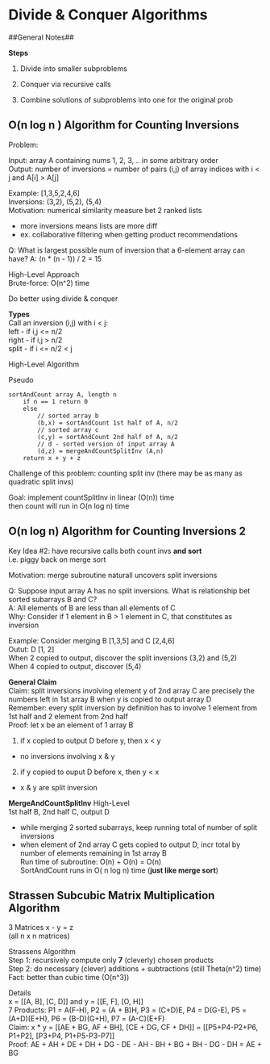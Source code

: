 # Divide & Conquer Algorithms

##General Notes##

**Steps**

1) Divide into smaller subproblems

2) Conquer via recursive calls

3) Combine solutions of subproblems into one for the original prob

## O(n log n ) Algorithm for Counting Inversions

Problem:

Input: array A containing nums 1, 2, 3, .. in some arbitrary order  
Output: number of inversions = number of pairs (i,j) of array indices with i < j and A[i] > A[j]

Example: [1,3,5,2,4,6]  
Inversions: (3,2), (5,2), (5,4)  
Motivation: numerical similarity measure bet 2 ranked lists  
- more inversions means lists are more diff  
- ex. collaborative filtering when getting product recommendations  

Q: What is largest possible num of inversion that a 6-element array can have?
A: (n * (n - 1)) / 2 = 15  

High-Level Approach  
Brute-force: O(n^2) time  

Do better using divide & conquer

**Types**  
Call an inversion (i,j) with i < j:  
left - if i,j <= n/2  
right - if i,j > n/2  
split - if i <= n/2 < j  


High-Level Algorithm

Pseudo

```
sortAndCount array A, length n
    if n == 1 return 0
    else
        // sorted array b
        (b,x) = sortAndCount 1st half of A, n/2
        // sorted array c
        (c,y) = sortAndCount 2nd half of A, n/2
        // d - sorted version of input array A
        (d,z) = mergeAndCountSplitInv (A,n)
    return x + y + z
```
Challenge of this problem: counting split inv (there may be as many as quadratic split invs)

Goal: implement countSplitInv in linear (O(n)) time  
then count will run in O(n log n) time  

## O(n log n) Algorithm for Counting Inversions 2

Key Idea #2: have recursive calls both count invs **and sort**  
i.e. piggy back on merge sort   

Motivation: merge subroutine naturall uncovers split inversions  

Q: Suppose input array A has no split inversions. What is relationship bet sorted subarrays B and C?  
A: All elements of B are less than all elements of C  
Why: Consider if 1 element in B > 1 element in C, that constitutes as inversion  


Example: Consider merging B [1,3,5] and C [2,4,6]  
Outut: D [1, 2]  
When 2 copied to output, discover the split inversions (3,2) and (5,2)  
When 4 copied to output, discover (5,4)  

**General Claim**  
Claim: split inversions involving element y of 2nd array C are precisely the numbers left in 1st array B when y is copied to output array D  
Remember: every split inversion by definition has to involve 1 element from 1st half and 2 element from 2nd half  
Proof: let x be an element of 1 array B   
1) if x copied to output D before y, then x < y
- no inversions involving x & y  
2) if y copied to ouput D before x, then y < x  
- x & y are split inversion  

**MergeAndCountSplitInv** High-Level    
1st half B, 2nd half C, output D  
- while merging 2 sorted subarrays, keep running total of number of split inversions  
- when element of 2nd array C gets copied to output D, incr total by number of elements remaining in 1st array B  
Run time of subroutine: O(n) + O(n) = O(n)  
SortAndCount runs in O( n log n) time (**just like merge sort**)  


## Strassen Subcubic Matrix Multiplication Algorithm

3 Matrices x - y = z  
(all n x n matrices)  

Strassens Algorithm  
Step 1: recursively compute only **7** (cleverly) chosen products  
Step 2: do necessary (clever) additions + subtractions (still Theta(n^2) time)  
Fact: better than cubic time (O(n^3))  

Details  
x = [[A, B], [C, D]] and y = [[E, F], [O, H]]  
7 Products: P1 = A(F-H), P2 = (A + B)H, P3 = (C+D)E, P4 = D(G-E), P5 = (A+D)(E+H), P6 = (B-D)(G+H), P7 = (A-C)(E+F)  
Claim: x * y = [[AE + BG, AF + BH], [CE + DG, CF + DH]] = [[P5+P4-P2+P6, P1+P2], [P3+P4, P1+P5-P3-P7]]  
Proof: AE + AH + DE + DH + DG - DE - AH - BH + BG + BH - DG - DH = AE + BG  


